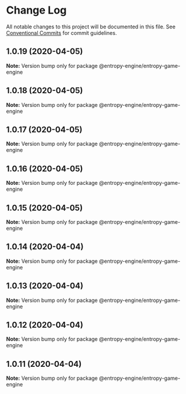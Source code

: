 # Change Log

All notable changes to this project will be documented in this file.
See [Conventional Commits](https://conventionalcommits.org) for commit guidelines.

## 1.0.19 (2020-04-05)

**Note:** Version bump only for package @entropy-engine/entropy-game-engine





## 1.0.18 (2020-04-05)

**Note:** Version bump only for package @entropy-engine/entropy-game-engine





## 1.0.17 (2020-04-05)

**Note:** Version bump only for package @entropy-engine/entropy-game-engine





## 1.0.16 (2020-04-05)

**Note:** Version bump only for package @entropy-engine/entropy-game-engine





## 1.0.15 (2020-04-05)

**Note:** Version bump only for package @entropy-engine/entropy-game-engine





## 1.0.14 (2020-04-04)

**Note:** Version bump only for package @entropy-engine/entropy-game-engine





## 1.0.13 (2020-04-04)

**Note:** Version bump only for package @entropy-engine/entropy-game-engine





## 1.0.12 (2020-04-04)

**Note:** Version bump only for package @entropy-engine/entropy-game-engine





## 1.0.11 (2020-04-04)

**Note:** Version bump only for package @entropy-engine/entropy-game-engine
